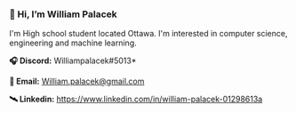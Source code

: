 ### 👋 Hi, I’m William Palacek

I'm High school student located Ottawa. I'm interested in computer science, engineering and machine learning.

**🎧 Discord:** Williampalacek#5013*

**📨 Email:** William.palacek@gmail.com

**🛰️ Linkedin:** https://www.linkedin.com/in/william-palacek-01298613a
